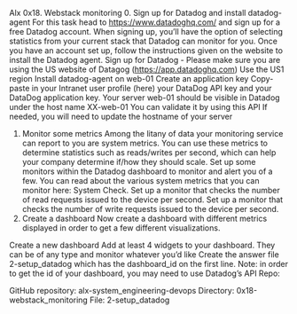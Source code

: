 Alx 0x18. Webstack monitoring
0. Sign up for Datadog and install datadog-agent
For this task head to https://www.datadoghq.com/ and sign up for a free Datadog account.
When signing up, you’ll have the option of selecting statistics from
your current stack that Datadog can monitor for you.
Once you have an account set up, follow the instructions given
on the website to install the Datadog agent.
Sign up for Datadog - Please make sure you are using the US website of
Datagog (https://app.datadoghq.com)
Use the US1 region
Install datadog-agent on web-01
Create an application key
Copy-paste in your Intranet user profile (here) your DataDog API key
and your DataDog application key.
Your server web-01 should be visible in Datadog under the host
name XX-web-01
You can validate it by using this API
If needed, you will need to update the hostname of your server
1. Monitor some metrics
Among the litany of data your monitoring service can report to you
are system metrics. You can use these metrics to determine statistics such
as reads/writes per second, which can help your company determine if/how
they should scale.
Set up some monitors within the Datadog dashboard
to monitor and alert you of a few. 
You can read about the various system metrics that you can monitor here:
System Check.
Set up a monitor that checks the number of read requests issued to the
device per second.
Set up a monitor that checks the number of write requests issued to the
device per second.
2. Create a dashboard
Now create a dashboard with different metrics displayed in order to get a few different visualizations.

Create a new dashboard
Add at least 4 widgets to your dashboard. They can be of any type and
monitor whatever you’d like
Create the answer file 2-setup_datadog which has the dashboard_id on the
first line. Note: in order to get the id of your dashboard, you may need
to use Datadog’s API
Repo:

GitHub repository: alx-system_engineering-devops
Directory: 0x18-webstack_monitoring
File: 2-setup_datadog
